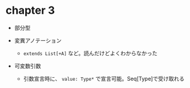 
# chapter 3

 - 部分型

 - 変異アノテーション
   - ``extends List[+A]`` など。読んだけどよくわからなかった

 - 可変数引数
   - 引数宣言時に、 ``value: Type*`` で宣言可能。Seq[Type]で受け取れる